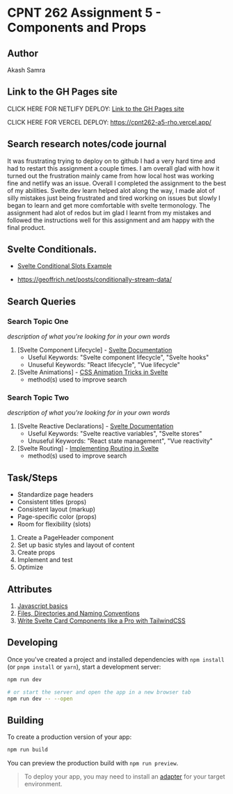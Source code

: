 # CPNT 262 Assignment 5 - Components and Props

## Author
Akash Samra

## Link to the GH Pages site
CLICK HERE FOR NETLIFY DEPLOY:
[Link to the GH Pages site](https://bespoke-nougat-3ccd51.netlify.app/)

CLICK HERE FOR VERCEL DEPLOY:
https://cpnt262-a5-rho.vercel.app/

## Search research notes/code journal
It was frustrating trying to deploy on to github I had a very hard time and had to restart this assignment a couple times. I am overall glad with how it turned out the frustration mainly came from how local host was working fine and netlify was an issue. Overall I completed the assignment to the best of my abilities. Svelte.dev learn helped alot along the way, I made alot of silly mistakes just being frustrated and tired working on issues but slowly I began to learn and get more comfortable with svelte termonology. The assignment had alot of redos but im glad I learnt from my mistakes and followed the instructions well for this assignment and am happy with the final product.

## Svelte Conditionals.
 - [Svelte Conditional Slots Example](https://svelte.dev/examples/conditional-slots)
 
 -   https://geoffrich.net/posts/conditionally-stream-data/

## Search Queries

### Search Topic One
_description of what you're looking for in your own words_

1. [Svelte Component Lifecycle] - [Svelte Documentation](https://svelte.dev/docs#Lifecycle_hooks)
    - Useful Keywords: "Svelte component lifecycle", "Svelte hooks"
    - Unuseful Keywords: "React lifecycle", "Vue lifecycle"
2. [Svelte Animations] - [CSS Animation Tricks in Svelte](https://javascript.plainenglish.io/cool-css-animation-tricks-in-svelte-8a0f3ed1e4a7)
    - method(s) used to improve search


### Search Topic Two
_description of what you're looking for in your own words_

1. [Svelte Reactive Declarations] - [Svelte Documentation](https://svelte.dev/docs#Reactivity)
    - Useful Keywords: "Svelte reactive variables", "Svelte stores"
    - Unuseful Keywords: "React state management", "Vue reactivity"
2. [Svelte Routing] - [Implementing Routing in Svelte](https://dev.to/lyrakisk/implementing-routing-in-svelte-3-4hc8)
    - method(s) used to improve search

 
## Task/Steps
 - Standardize page headers 
 - Consistent titles (props)
 - Consistent layout (markup)
 - Page-specific color (props)
 - Room for flexibility (slots)
1. Create a PageHeader component 
2. Set up basic styles and layout of content
3. Create props
4. Implement and test
5. Optimize

## Attributes
1. [Javascript basics](https://sait-wbdv.github.io/slides/w23/cpnt-262/js-introduction.html#/10)
2. [Files, Directories and Naming Conventions](https://gist.github.com/acidtone/d77059ec1851eff266339a3df70f6984)
3. [Write Svelte Card Components like a Pro with TailwindCSS](https://javascript.plainenglish.io/write-svelte-card-components-like-a-pro-with-tailwindcss-5ce65277129)

## Developing

Once you've created a project and installed dependencies with `npm install` (or `pnpm install` or `yarn`), start a development server:

```bash
npm run dev

# or start the server and open the app in a new browser tab
npm run dev -- --open
```

## Building

To create a production version of your app:

```bash
npm run build
```

You can preview the production build with `npm run preview`.

> To deploy your app, you may need to install an [adapter](https://kit.svelte.dev/docs/adapters) for your target environment.
